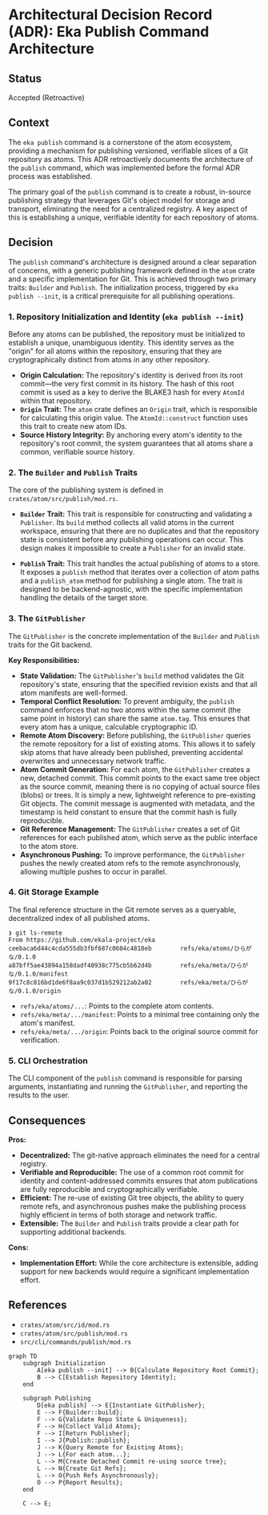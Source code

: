 # Architectural Decision Record (ADR): Eka Publish Command Architecture

## Status

Accepted (Retroactive)

## Context

The `eka publish` command is a cornerstone of the atom ecosystem, providing a mechanism for publishing versioned, verifiable slices of a Git repository as atoms. This ADR retroactively documents the architecture of the `publish` command, which was implemented before the formal ADR process was established.

The primary goal of the `publish` command is to create a robust, in-source publishing strategy that leverages Git's object model for storage and transport, eliminating the need for a centralized registry. A key aspect of this is establishing a unique, verifiable identity for each repository of atoms.

## Decision

The `publish` command's architecture is designed around a clear separation of concerns, with a generic publishing framework defined in the `atom` crate and a specific implementation for Git. This is achieved through two primary traits: `Builder` and `Publish`. The initialization process, triggered by `eka publish --init`, is a critical prerequisite for all publishing operations.

### 1. Repository Initialization and Identity (`eka publish --init`)

Before any atoms can be published, the repository must be initialized to establish a unique, unambiguous identity. This identity serves as the "origin" for all atoms within the repository, ensuring that they are cryptographically distinct from atoms in any other repository.

*   **Origin Calculation:** The repository's identity is derived from its root commit—the very first commit in its history. The hash of this root commit is used as a key to derive the BLAKE3 hash for every `AtomId` within that repository.
*   **`Origin` Trait:** The `atom` crate defines an `Origin` trait, which is responsible for calculating this origin value. The `AtomId::construct` function uses this trait to create new atom IDs.
*   **Source History Integrity:** By anchoring every atom's identity to the repository's root commit, the system guarantees that all atoms share a common, verifiable source history.

### 2. The `Builder` and `Publish` Traits

The core of the publishing system is defined in `crates/atom/src/publish/mod.rs`.

*   **`Builder` Trait:** This trait is responsible for constructing and validating a `Publisher`. Its `build` method collects all valid atoms in the current workspace, ensuring that there are no duplicates and that the repository state is consistent before any publishing operations can occur. This design makes it impossible to create a `Publisher` for an invalid state.

*   **`Publish` Trait:** This trait handles the actual publishing of atoms to a store. It exposes a `publish` method that iterates over a collection of atom paths and a `publish_atom` method for publishing a single atom. The trait is designed to be backend-agnostic, with the specific implementation handling the details of the target store.

### 3. The `GitPublisher`

The `GitPublisher` is the concrete implementation of the `Builder` and `Publish` traits for the Git backend.

**Key Responsibilities:**

*   **State Validation:** The `GitPublisher`'s `build` method validates the Git repository's state, ensuring that the specified revision exists and that all atom manifests are well-formed.
*   **Temporal Conflict Resolution:** To prevent ambiguity, the `publish` command enforces that no two atoms within the same commit (the same point in history) can share the same `atom.tag`. This ensures that every atom has a unique, calculable cryptographic ID.
*   **Remote Atom Discovery:** Before publishing, the `GitPublisher` queries the remote repository for a list of existing atoms. This allows it to safely skip atoms that have already been published, preventing accidental overwrites and unnecessary network traffic.
*   **Atom Commit Generation:** For each atom, the `GitPublisher` creates a new, detached commit. This commit points to the exact same tree object as the source commit, meaning there is no copying of actual source files (blobs) or trees. It is simply a new, lightweight reference to pre-existing Git objects. The commit message is augmented with metadata, and the timestamp is held constant to ensure that the commit hash is fully reproducible.
*   **Git Reference Management:** The `GitPublisher` creates a set of Git references for each published atom, which serve as the public interface to the atom store.
*   **Asynchronous Pushing:** To improve performance, the `GitPublisher` pushes the newly created atom refs to the remote asynchronously, allowing multiple pushes to occur in parallel.

### 4. Git Storage Example

The final reference structure in the Git remote serves as a queryable, decentralized index of all published atoms.

```console
❯ git ls-remote
From https://github.com/ekala-project/eka
ceebaca6d44c4cda555db3fbf687c0604c4818eb        refs/eka/atoms/ひらがな/0.1.0
a87bff5ae43894a158dadf40938c775cb5b62d4b        refs/eka/meta/ひらがな/0.1.0/manifest
9f17c8c816bd1de6f8aa9c037d1b529212ab2a02        refs/eka/meta/ひらがな/0.1.0/origin
```

*   `refs/eka/atoms/...`: Points to the complete atom contents.
*   `refs/eka/meta/.../manifest`: Points to a minimal tree containing only the atom's manifest.
*   `refs/eka/meta/.../origin`: Points back to the original source commit for verification.

### 5. CLI Orchestration

The CLI component of the `publish` command is responsible for parsing arguments, instantiating and running the `GitPublisher`, and reporting the results to the user.

## Consequences

**Pros:**

*   **Decentralized:** The git-native approach eliminates the need for a central registry.
*   **Verifiable and Reproducible:** The use of a common root commit for identity and content-addressed commits ensures that atom publications are fully reproducible and cryptographically verifiable.
*   **Efficient:** The re-use of existing Git tree objects, the ability to query remote refs, and asynchronous pushes make the publishing process highly efficient in terms of both storage and network traffic.
*   **Extensible:** The `Builder` and `Publish` traits provide a clear path for supporting additional backends.

**Cons:**

*   **Implementation Effort:** While the core architecture is extensible, adding support for new backends would require a significant implementation effort.

## References

*   `crates/atom/src/id/mod.rs`
*   `crates/atom/src/publish/mod.rs`
*   `src/cli/commands/publish/mod.rs`

```mermaid
graph TD
    subgraph Initialization
        A[eka publish --init] --> B{Calculate Repository Root Commit};
        B --> C[Establish Repository Identity];
    end

    subgraph Publishing
        D[eka publish] --> E{Instantiate GitPublisher};
        E --> F{Builder::build};
        F --> G{Validate Repo State & Uniqueness};
        F --> H{Collect Valid Atoms};
        F --> I[Return Publisher];
        I --> J{Publish::publish};
        J --> K{Query Remote for Existing Atoms};
        J --> L{For each atom...};
        L --> M{Create Detached Commit re-using source tree};
        L --> N{Create Git Refs};
        L --> O{Push Refs Asynchronously};
        O --> P{Report Results};
    end

    C --> E;